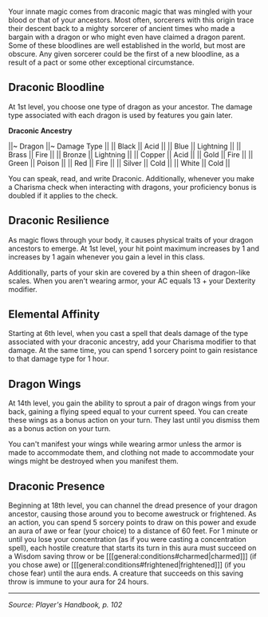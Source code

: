 Your innate magic comes from draconic magic that was mingled with your blood or that of your ancestors. Most often, sorcerers with this origin trace their descent back to a mighty sorcerer of ancient times who made a bargain with a dragon or who might even have claimed a dragon parent. Some of these bloodlines are well established in the world, but most are obscure. Any given sorcerer could be the first of a new bloodline, as a result of a pact or some other exceptional circumstance.

## Draconic Bloodline

At 1st level, you choose one type of dragon as your ancestor. The damage type associated with each dragon is used by features you gain later.

**Draconic Ancestry**

||~ Dragon ||~ Damage Type ||
|| Black || Acid ||
|| Blue || Lightning ||
|| Brass || Fire ||
|| Bronze || Lightning ||
|| Copper || Acid ||
|| Gold || Fire ||
|| Green || Poison ||
|| Red || Fire ||
|| Silver || Cold ||
|| White || Cold ||

You can speak, read, and write Draconic. Additionally, whenever you make a Charisma check when interacting with dragons, your proficiency bonus is doubled if it applies to the check.

## Draconic Resilience

As magic flows through your body, it causes physical traits of your dragon ancestors to emerge. At 1st level, your hit point maximum increases by 1 and increases by 1 again whenever you gain a level in this class.

Additionally, parts of your skin are covered by a thin sheen of dragon-like scales. When you aren't wearing armor, your AC equals 13 + your Dexterity modifier.

## Elemental Affinity

Starting at 6th level, when you cast a spell that deals damage of the type associated with your draconic ancestry, add your Charisma modifier to that damage. At the same time, you can spend 1 sorcery point to gain resistance to that damage type for 1 hour.

## Dragon Wings

At 14th level, you gain the ability to sprout a pair of dragon wings from your back, gaining a flying speed equal to your current speed. You can create these wings as a bonus action on your turn. They last until you dismiss them as a bonus action on your turn.

You can't manifest your wings while wearing armor unless the armor is made to accommodate them, and clothing not made to accommodate your wings might be destroyed when you manifest them.

## Draconic Presence

Beginning at 18th level, you can channel the dread presence of your dragon ancestor, causing those around you to become awestruck or frightened. As an action, you can spend 5 sorcery points to draw on this power and exude an aura of awe or fear (your choice) to a distance of 60 feet. For 1 minute or until you lose your concentration (as if you were casting a concentration spell), each hostile creature that starts its turn in this aura must succeed on a Wisdom saving throw or be [[[general:conditions#charmed|charmed]]] (if you chose awe) or [[[general:conditions#frightened|frightened]]] (if you chose fear) until the aura ends. A creature that succeeds on this saving throw is immune to your aura for 24 hours.

----

*Source: Player's Handbook, p. 102*
